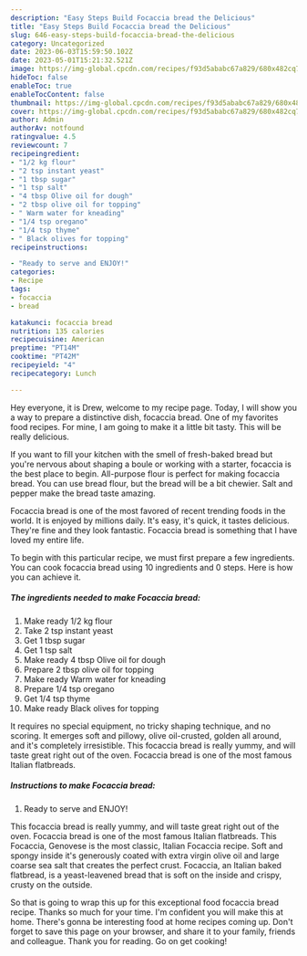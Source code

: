 ```yaml
---
description: "Easy Steps Build Focaccia bread the Delicious"
title: "Easy Steps Build Focaccia bread the Delicious"
slug: 646-easy-steps-build-focaccia-bread-the-delicious
category: Uncategorized
date: 2023-06-03T15:59:50.102Z
date: 2023-05-01T15:21:32.521Z
image: https://img-global.cpcdn.com/recipes/f93d5ababc67a829/680x482cq70/focaccia-bread-recipe-main-photo.jpg
hideToc: false
enableToc: true
enableTocContent: false
thumbnail: https://img-global.cpcdn.com/recipes/f93d5ababc67a829/680x482cq70/focaccia-bread-recipe-main-photo.jpg
cover: https://img-global.cpcdn.com/recipes/f93d5ababc67a829/680x482cq70/focaccia-bread-recipe-main-photo.jpg
author: Admin
authorAv: notfound
ratingvalue: 4.5
reviewcount: 7
recipeingredient:
- "1/2 kg flour"
- "2 tsp instant yeast"
- "1 tbsp sugar"
- "1 tsp salt"
- "4 tbsp Olive oil for dough"
- "2 tbsp olive oil for topping"
- " Warm water for kneading"
- "1/4 tsp oregano"
- "1/4 tsp thyme"
- " Black olives for topping"
recipeinstructions:

- "Ready to serve and ENJOY!"
categories:
- Recipe
tags:
- focaccia
- bread

katakunci: focaccia bread 
nutrition: 135 calories
recipecuisine: American
preptime: "PT14M"
cooktime: "PT42M"
recipeyield: "4"
recipecategory: Lunch

---
```



Hey everyone, it is Drew, welcome to my recipe page. Today, I will show you a way to prepare a distinctive dish, focaccia bread. One of my favorites food recipes. For mine, I am going to make it a little bit tasty. This will be really delicious.

If you want to fill your kitchen with the smell of fresh-baked bread but you&#39;re nervous about shaping a boule or working with a starter, focaccia is the best place to begin. All-purpose flour is perfect for making focaccia bread. You can use bread flour, but the bread will be a bit chewier. Salt and pepper make the bread taste amazing.

Focaccia bread is one of the most favored of recent trending foods in the world. It is enjoyed by millions daily. It's easy, it's quick, it tastes delicious. They're fine and they look fantastic. Focaccia bread is something that I have loved my entire life.


To begin with this particular recipe, we must first prepare a few ingredients. You can cook focaccia bread using 10 ingredients and 0 steps. Here is how you can achieve it.

<!--inarticleads1-->

##### The ingredients needed to make Focaccia bread:

1. Make ready 1/2 kg flour
1. Take 2 tsp instant yeast
1. Get 1 tbsp sugar
1. Get 1 tsp salt
1. Make ready 4 tbsp Olive oil for dough
1. Prepare 2 tbsp olive oil for topping
1. Make ready  Warm water for kneading
1. Prepare 1/4 tsp oregano
1. Get 1/4 tsp thyme
1. Make ready  Black olives for topping


It requires no special equipment, no tricky shaping technique, and no scoring. It emerges soft and pillowy, olive oil-crusted, golden all around, and it&#39;s completely irresistible. This focaccia bread is really yummy, and will taste great right out of the oven. Focaccia bread is one of the most famous Italian flatbreads. 

<!--inarticleads2-->

##### Instructions to make Focaccia bread:


1. Ready to serve and ENJOY!

This focaccia bread is really yummy, and will taste great right out of the oven. Focaccia bread is one of the most famous Italian flatbreads. This Focaccia, Genovese is the most classic, Italian Focaccia recipe. Soft and spongy inside it&#39;s generously coated with extra virgin olive oil and large coarse sea salt that creates the perfect crust. Focaccia, an Italian baked flatbread, is a yeast-leavened bread that is soft on the inside and crispy, crusty on the outside. 

So that is going to wrap this up for this exceptional food focaccia bread recipe. Thanks so much for your time. I'm confident you will make this at home. There's gonna be interesting food at home recipes coming up. Don't forget to save this page on your browser, and share it to your family, friends and colleague. Thank you for reading. Go on get cooking!
